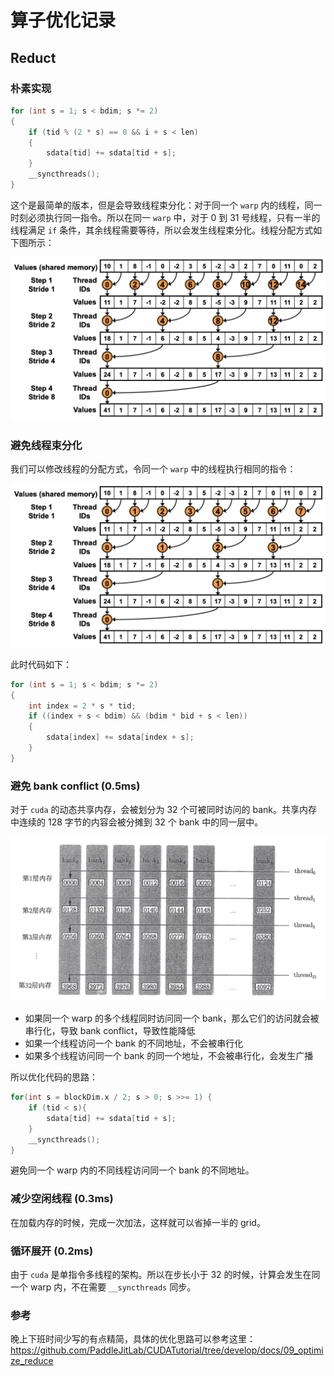 # 算子优化记录

## Reduct

### 朴素实现

```c
for (int s = 1; s < bdim; s *= 2)
{
    if (tid % (2 * s) == 0 && i + s < len)
    {
        sdata[tid] += sdata[tid + s];
    }
    __syncthreads();
}
```

这个是最简单的版本，但是会导致线程束分化：对于同一个 `warp` 内的线程，同一时刻必须执行同一指令。所以在同一 `warp` 中，对于 0 到 31 号线程，只有一半的线程满足 `if` 条件，其余线程需要等待，所以会发生线程束分化。线程分配方式如下图所示：

![](./imgs/reduce1.png)

### 避免线程束分化

我们可以修改线程的分配方式，令同一个 `warp` 中的线程执行相同的指令：

![](./imgs/reduce2.png)

此时代码如下：

```c
for (int s = 1; s < bdim; s *= 2)
{
    int index = 2 * s * tid;
    if ((index + s < bdim) && (bdim * bid + s < len))
    {
        sdata[index] += sdata[index + s];
    }
}
```

### 避免 bank conflict (0.5ms)

对于 `cuda` 的动态共享内存，会被划分为 32 个可被同时访问的 bank。共享内存中连续的 128 字节的内容会被分摊到 32 个 bank 中的同一层中。

![](./imgs/bank.png)

- 如果同一个 warp 的多个线程同时访问同一个 bank，那么它们的访问就会被串行化，导致 bank conflict，导致性能降低
- 如果一个线程访问一个 bank 的不同地址，不会被串行化
- 如果多个线程访问同一个 bank 的同一个地址，不会被串行化，会发生广播

所以优化代码的思路：

```c
for(int s = blockDim.x / 2; s > 0; s >>= 1) {
    if (tid < s){
        sdata[tid] += sdata[tid + s];
    }
    __syncthreads();
}
```

避免同一个 warp 内的不同线程访问同一个 bank 的不同地址。

### 减少空闲线程 (0.3ms)

在加载内存的时候，完成一次加法，这样就可以省掉一半的 grid。

### 循环展开 (0.2ms)

由于 `cuda` 是单指令多线程的架构。所以在步长小于 32 的时候，计算会发生在同一个 warp 内，不在需要 `__syncthreads` 同步。

### 参考

晚上下班时间少写的有点精简，具体的优化思路可以参考这里：https://github.com/PaddleJitLab/CUDATutorial/tree/develop/docs/09_optimize_reduce